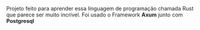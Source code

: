 Projeto feito para aprender essa linguagem de programação chamada Rust que parece ser muito incrível.
Foi usado o Framework **Axum** junto com **Postgresql**
